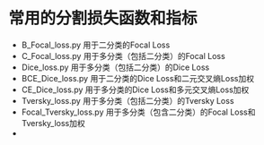 # 常用的分割损失函数和指标
- B_Focal_loss.py  用于二分类的Focal Loss
- C_Focal_loss.py  用于多分类（包括二分类）的Focal Loss
- Dice_loss.py     用于多分类（包括二分类）的Dice Loss
- BCE_Dice_loss.py 用于二分类的Dice Loss和二元交叉熵Loss加权
- CE_Dice_loss.py  用于多分类的Dice Loss和多元交叉熵Loss加权
- Tversky_loss.py  用于多分类（包括二分类）的Tversky Loss
- Focal_Tversky_loss.py 用于多分类（包含二分类）的Focal Loss和Tversky_loss加权
- 